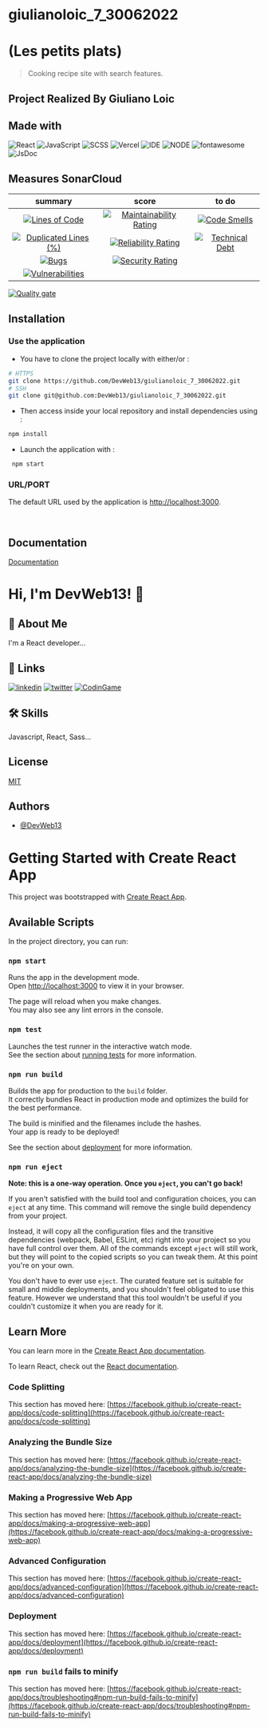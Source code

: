 # giulianoloic_7_30062022

# (Les petits plats)

> Cooking recipe site with search features.

## Project Realized By Giuliano Loic

## Made with

![React](https://img.shields.io/badge/Framework-React-green)
![JavaScript](https://img.shields.io/badge/Language-JS-yellow)
![SCSS](https://img.shields.io/badge/Style-SCSS-ff69b4)
![Vercel](https://img.shields.io/badge/Deploy-Vercel-black)
![IDE](https://img.shields.io/badge/IDE-VsCode-blue)
![NODE](https://img.shields.io/badge/Node-v16.13.0-ff69b4)
![fontawesome](https://img.shields.io/badge/Library-fontawesome-blueviolet)
![JsDoc](https://img.shields.io/badge/Library-JsDoc-blueviolet)

## Measures SonarCloud

|                                                                                                             summary                                                                                                              |                                                                                                          score                                                                                                           |                                                                                                     to do                                                                                                     |
| :------------------------------------------------------------------------------------------------------------------------------------------------------------------------------------------------------------------------------: | :----------------------------------------------------------------------------------------------------------------------------------------------------------------------------------------------------------------------: | :-----------------------------------------------------------------------------------------------------------------------------------------------------------------------------------------------------------: |
|              [![Lines of Code](https://sonarcloud.io/api/project_badges/measure?project=DevWeb13_giulianoloic_7_30062022&metric=ncloc)](https://sonarcloud.io/summary/new_code?id=DevWeb13_giulianoloic_7_30062022)              |  [![Maintainability Rating](https://sonarcloud.io/api/project_badges/measure?project=DevWeb13_giulianoloic_7_30062022&metric=sqale_rating)](https://sonarcloud.io/summary/new_code?id=DevWeb13_giulianoloic_7_30062022)  |  [![Code Smells](https://sonarcloud.io/api/project_badges/measure?project=DevWeb13_giulianoloic_7_30062022&metric=code_smells)](https://sonarcloud.io/summary/new_code?id=DevWeb13_giulianoloic_7_30062022)   |
| [![Duplicated Lines (%)](https://sonarcloud.io/api/project_badges/measure?project=DevWeb13_giulianoloic_7_30062022&metric=duplicated_lines_density)](https://sonarcloud.io/summary/new_code?id=DevWeb13_giulianoloic_7_30062022) | [![Reliability Rating](https://sonarcloud.io/api/project_badges/measure?project=DevWeb13_giulianoloic_7_30062022&metric=reliability_rating)](https://sonarcloud.io/summary/new_code?id=DevWeb13_giulianoloic_7_30062022) | [![Technical Debt](https://sonarcloud.io/api/project_badges/measure?project=DevWeb13_giulianoloic_7_30062022&metric=sqale_index)](https://sonarcloud.io/summary/new_code?id=DevWeb13_giulianoloic_7_30062022) |
|                   [![Bugs](https://sonarcloud.io/api/project_badges/measure?project=DevWeb13_giulianoloic_7_30062022&metric=bugs)](https://sonarcloud.io/summary/new_code?id=DevWeb13_giulianoloic_7_30062022)                   |    [![Security Rating](https://sonarcloud.io/api/project_badges/measure?project=DevWeb13_giulianoloic_7_30062022&metric=security_rating)](https://sonarcloud.io/summary/new_code?id=DevWeb13_giulianoloic_7_30062022)    |                                                                                                                                                                                                               |
|        [![Vulnerabilities](https://sonarcloud.io/api/project_badges/measure?project=DevWeb13_giulianoloic_7_30062022&metric=vulnerabilities)](https://sonarcloud.io/summary/new_code?id=DevWeb13_giulianoloic_7_30062022)        |                                                                                                                                                                                                                          |

[![Quality gate](https://sonarcloud.io/api/project_badges/quality_gate?project=DevWeb13_giulianoloic_7_30062022)](https://sonarcloud.io/summary/new_code?id=DevWeb13_giulianoloic_7_30062022)

## Installation

### Use the application

- You have to clone the project locally with either/or :

```bash
# HTTPS
git clone https://github.com/DevWeb13/giulianoloic_7_30062022.git
# SSH
git clone git@github.com:DevWeb13/giulianoloic_7_30062022.git
```

- Then access inside your local repository and install dependencies using :

```bash
npm install
```

- Launch the application with :

```bash
 npm start
```

### URL/PORT

The default URL used by the application is <http://localhost:3000>.

&nbsp;

## Documentation

[Documentation](https://devweb13.github.io/giulianoloic_7_30062022/)

# Hi, I'm DevWeb13! 👋

## 🚀 About Me

I'm a React developer...

## 🔗 Links

[![linkedin](https://img.shields.io/badge/linkedin-0A66C2?style=for-the-badge&logo=linkedin&logoColor=white)](https://www.linkedin.com/in/loic-g-76968b219/)
[![twitter](https://img.shields.io/badge/twitter-1DA1F2?style=for-the-badge&logo=twitter&logoColor=white)](https://twitter.com/DeveloppementW1)
[![CodinGame](https://img.shields.io/static/v1?style=for-the-badge&message=CodinGame&color=222222&logo=CodinGame&logoColor=F2BB13&label=)](https://www.codingame.com/profile/4f9df2adc1f95abbab8380d47656ade10865463)

## 🛠 Skills

Javascript, React, Sass...

## License

[MIT](https://choosealicense.com/licenses/mit/)

## Authors

- [@DevWeb13](https://github.com/DevWeb13)

# Getting Started with Create React App

This project was bootstrapped with [Create React App](https://github.com/facebook/create-react-app).

## Available Scripts

In the project directory, you can run:

### `npm start`

Runs the app in the development mode.\
Open [http://localhost:3000](http://localhost:3000) to view it in your browser.

The page will reload when you make changes.\
You may also see any lint errors in the console.

### `npm test`

Launches the test runner in the interactive watch mode.\
See the section about [running tests](https://facebook.github.io/create-react-app/docs/running-tests) for more information.

### `npm run build`

Builds the app for production to the `build` folder.\
It correctly bundles React in production mode and optimizes the build for the best performance.

The build is minified and the filenames include the hashes.\
Your app is ready to be deployed!

See the section about [deployment](https://facebook.github.io/create-react-app/docs/deployment) for more information.

### `npm run eject`

**Note: this is a one-way operation. Once you `eject`, you can't go back!**

If you aren't satisfied with the build tool and configuration choices, you can `eject` at any time. This command will remove the single build dependency from your project.

Instead, it will copy all the configuration files and the transitive dependencies (webpack, Babel, ESLint, etc) right into your project so you have full control over them. All of the commands except `eject` will still work, but they will point to the copied scripts so you can tweak them. At this point you're on your own.

You don't have to ever use `eject`. The curated feature set is suitable for small and middle deployments, and you shouldn't feel obligated to use this feature. However we understand that this tool wouldn't be useful if you couldn't customize it when you are ready for it.

## Learn More

You can learn more in the [Create React App documentation](https://facebook.github.io/create-react-app/docs/getting-started).

To learn React, check out the [React documentation](https://reactjs.org/).

### Code Splitting

This section has moved here: [https://facebook.github.io/create-react-app/docs/code-splitting](https://facebook.github.io/create-react-app/docs/code-splitting)

### Analyzing the Bundle Size

This section has moved here: [https://facebook.github.io/create-react-app/docs/analyzing-the-bundle-size](https://facebook.github.io/create-react-app/docs/analyzing-the-bundle-size)

### Making a Progressive Web App

This section has moved here: [https://facebook.github.io/create-react-app/docs/making-a-progressive-web-app](https://facebook.github.io/create-react-app/docs/making-a-progressive-web-app)

### Advanced Configuration

This section has moved here: [https://facebook.github.io/create-react-app/docs/advanced-configuration](https://facebook.github.io/create-react-app/docs/advanced-configuration)

### Deployment

This section has moved here: [https://facebook.github.io/create-react-app/docs/deployment](https://facebook.github.io/create-react-app/docs/deployment)

### `npm run build` fails to minify

This section has moved here: [https://facebook.github.io/create-react-app/docs/troubleshooting#npm-run-build-fails-to-minify](https://facebook.github.io/create-react-app/docs/troubleshooting#npm-run-build-fails-to-minify)
